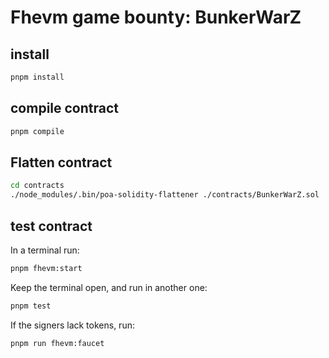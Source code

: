 # Fhevm game bounty: BunkerWarZ

## install

```bash
pnpm install
```

## compile contract
```bash
pnpm compile
```

## Flatten contract
```bash
cd contracts
./node_modules/.bin/poa-solidity-flattener ./contracts/BunkerWarZ.sol
```

## test contract
In a terminal run: 
```bash
pnpm fhevm:start 
```

Keep the terminal open, and run in another one:
```bash
pnpm test
```

If the signers lack tokens, run:
```bash
pnpm run fhevm:faucet
```